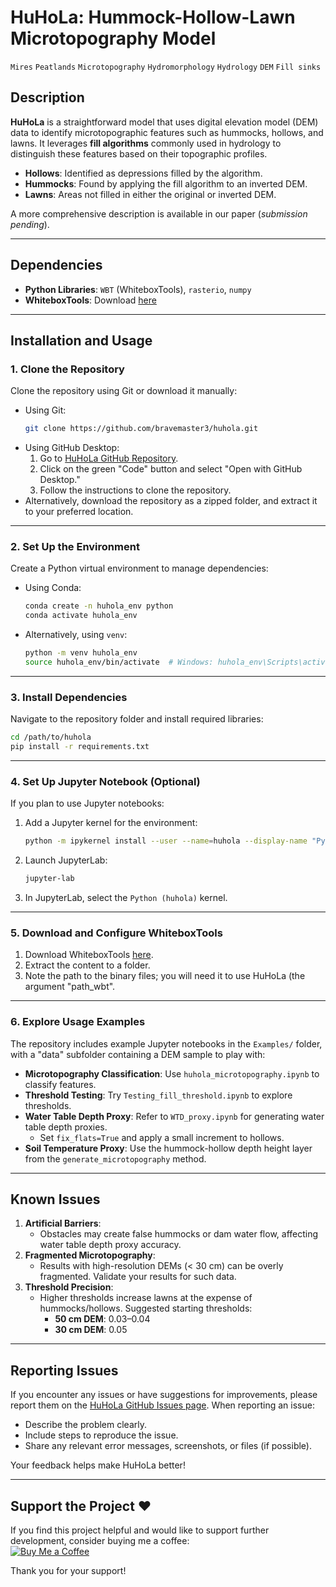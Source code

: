 # HuHoLa: Hummock-Hollow-Lawn Microtopography Model
`Mires` `Peatlands` `Microtopography` `Hydromorphology` `Hydrology` `DEM` `Fill sinks`

## Description
**HuHoLa** is a straightforward model that uses digital elevation model (DEM) data to identify microtopographic features such as hummocks, hollows, and lawns. It leverages **fill algorithms** commonly used in hydrology to distinguish these features based on their topographic profiles.

- **Hollows**: Identified as depressions filled by the algorithm.
- **Hummocks**: Found by applying the fill algorithm to an inverted DEM.
- **Lawns**: Areas not filled in either the original or inverted DEM.

A more comprehensive description is available in our paper (*submission pending*).

---

## Dependencies
- **Python Libraries**: `WBT` (WhiteboxTools), `rasterio`, `numpy`
- **WhiteboxTools**: Download [here](https://www.whiteboxgeo.com/download-whiteboxtools/)

---

## Installation and Usage

### 1. Clone the Repository
Clone the repository using Git or download it manually:
- Using Git:
  ```bash
  git clone https://github.com/bravemaster3/huhola.git
  ```
- Using GitHub Desktop:
  1. Go to [HuHoLa GitHub Repository](https://github.com/bravemaster3/huhola).
  2. Click on the green "Code" button and select "Open with GitHub Desktop."
  3. Follow the instructions to clone the repository.
- Alternatively, download the repository as a zipped folder, and extract it to your preferred location.

---

### 2. Set Up the Environment
Create a Python virtual environment to manage dependencies:
- Using Conda:
  ```bash
  conda create -n huhola_env python
  conda activate huhola_env
  ```
- Alternatively, using `venv`:
  ```bash
  python -m venv huhola_env
  source huhola_env/bin/activate  # Windows: huhola_env\Scripts\activate
  ```

---

### 3. Install Dependencies
Navigate to the repository folder and install required libraries:
```bash
cd /path/to/huhola
pip install -r requirements.txt
```

---

### 4. Set Up Jupyter Notebook (Optional)
If you plan to use Jupyter notebooks:
1. Add a Jupyter kernel for the environment:
   ```bash
   python -m ipykernel install --user --name=huhola --display-name "Python (huhola)"
   ```
2. Launch JupyterLab:
   ```bash
   jupyter-lab
   ```
3. In JupyterLab, select the `Python (huhola)` kernel.

---

### 5. Download and Configure WhiteboxTools
1. Download WhiteboxTools [here](https://www.whiteboxgeo.com/download-whiteboxtools/).
2. Extract the content to a folder.
3. Note the path to the binary files; you will need it to use HuHoLa (the argument "path_wbt".

---

### 6. Explore Usage Examples
The repository includes example Jupyter notebooks in the `Examples/` folder, with a "data" subfolder containing a DEM sample to play with:
- **Microtopography Classification**: Use `huhola_microtopography.ipynb` to classify features.
- **Threshold Testing**: Try `Testing_fill_threshold.ipynb` to explore thresholds.
- **Water Table Depth Proxy**: Refer to `WTD_proxy.ipynb` for generating water table depth proxies.
  - Set `fix_flats=True` and apply a small increment to hollows.
- **Soil Temperature Proxy**: Use the hummock-hollow depth height layer from the `generate_microtopography` method.

---

## Known Issues
1. **Artificial Barriers**:
   - Obstacles may create false hummocks or dam water flow, affecting water table depth proxy accuracy.
2. **Fragmented Microtopography**:
   - Results with high-resolution DEMs (< 30 cm) can be overly fragmented. Validate your results for such data.
3. **Threshold Precision**:
   - Higher thresholds increase lawns at the expense of hummocks/hollows. Suggested starting thresholds:
     - **50 cm DEM**: 0.03–0.04
     - **30 cm DEM**: 0.05

---

## Reporting Issues
If you encounter any issues or have suggestions for improvements, please report them on the [HuHoLa GitHub Issues page](https://github.com/bravemaster3/huhola/issues). When reporting an issue:
- Describe the problem clearly.
- Include steps to reproduce the issue.
- Share any relevant error messages, screenshots, or files (if possible).

Your feedback helps make HuHoLa better!

---

## Support the Project ❤️
If you find this project helpful and would like to support further development, consider buying me a coffee:  
[![Buy Me a Coffee](https://cdn.buymeacoffee.com/buttons/v2/default-yellow.png)](https://buymeacoffee.com/bravemaster)

Thank you for your support!
